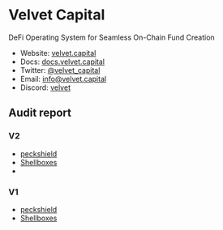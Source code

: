 # Velvet Capital

DeFi Operating System for Seamless On-Chain Fund Creation



- Website: [velvet.capital](https://www.velvet.capital/)
- Docs: [docs.velvet.capital](https://docs.velvet.capital/)
- Twitter: [@velvet_capital](https://twitter.com/velvet_capital)
- Email: [info@velvet.capital](mailto:info@velvet.capital)
- Discord: [velvet](https://discord.com/invite/GkEwgezVMR)



## Audit report

### V2
- [peckshield](https://github.com/Velvet-Capital/audits/blob/main/PeckShield-Audit-Report-VelvetV2-v1.0-2.pdf)
- [Shellboxes](https://github.com/Velvet-Capital/audits/blob/main/Velvet_Capital_V2_Security_Audit_Report.pdf)
- 

### V1
- [peckshield](https://github.com/Velvet-Capital/audits/blob/main/PeckShield-Audit-Report-Velvet-v1.0_final.pdf)
- [Shellboxes](https://github.com/Velvet-Capital/audits/blob/main/Velvet_Capital%20-%20Final%20Report-1.pdf)
